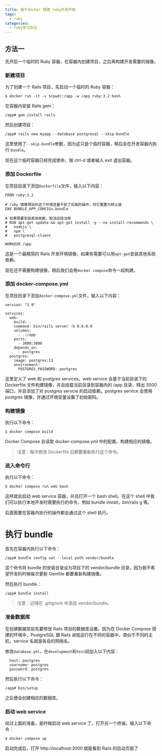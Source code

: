 ```yaml
---
title: 基于docker 搭建 ruby开发环境
tags:
  - ruby
categories:
  - ruby学习杂记
---
```


## 方法一

先开启一个临时的 Ruby 容器，在容器内创建项目，之后再构建开发需要的镜像。

### 新建项目

为了创建一个 Rails 项目，先启动一个临时的 Ruby 容器：

```
$ docker run -it -v $(pwd):/app -w /app ruby:3.2 bash
```

在容器内安装 Rails gem：

```
/app# gem install rails
```

然后创建项目：

```
/app# rails new myapp --database postgresql --skip-bundle
```

这里使用了`--skip-bundle`参数，因为这只是个临时容器，稍后会在开发容器内执行 `bundle`。

现在这个临时容器已经完成使命，按 ctrl-d 或者输入 exit 退出容器。

### 添加 Dockerfile

在项目目录下添加`Dockerfile`文件，输入以下内容：

```
FROM ruby:3.2

# ruby 镜像预设的这个环境变量干扰了后面的操作，将它重置为默认值
ENV BUNDLE_APP_CONFIG=.bundle

# 如果需要安装其他依赖，取消这段注释
# RUN apt-get update && apt-get install -y --no-install-recommends \
#   nodejs \
#   npm \
#   postgresql-client

WORKDIR /app
```

这是一个最精简的 Rails 开发环境镜像，如果有需要可以用`apt-get`安装其他系统依赖。

现在还不需要构建镜像，稍后我们会用`docker compose`命令一起构建。

### 添加 docker-compose.yml

在项目目录下添加`docker-compose.yml`文件，输入以下内容：

```
version: "3.9"

services:
  web:
    build: .
    command: bin/rails server -b 0.0.0.0
    volumes:
      - .:/app
    ports:
      - 3000:3000
    depends_on:
      - postgres
  postgres:
    image: postgres:13
    environment:
      POSTGRES_PASSWORD: postgres
```

这里定义了 web 和 postgres services。web service 会基于当前目录下的 Dockerfile 文件构建镜像，并且挂载当前目录到容器内的 /app 目录，释出 3000 端口，并且添加了对 postgres servcie 的启动依赖。postgres service 会使用 postgres 镜像，并通过环境变量设置了初始密码。

### 构建镜像

执行以下命令：

```
$ docker compose build
```

Docker Compose 会读取 docker-compose.yml 中的配置，构建相应的镜像。

> 注意：每次修改 Dockerfile 后都要重新执行这个命令。

### 进入命令行

执行以下命令：

```
$ docker compose run web bash
```

这样就会启动 web service 容器，并且打开一个 bash shell。在这个 shell 中我们可以执行本地开发时需要执行的命令，例如 bundle install，bin/rails g 等。

后面需要在容器内执行的操作都会通过这个 shell 执行。

# 执行 bundle

首先在容器内执行以下命令：

```
/app# bundle config set --local path vendor/bundle
```

这个命令将 bundle 的安装目录设为项目下的 vendor/bundle 目录。因为我不希望开发的时候每次更新 Gemfile 都要重新构建镜像。

然后执行 bundle：

```
/app# bundle install
```

> 注意：记得在 .gitignore 中添加 vendor/bundle。

### 准备数据库

在创建数据库前先要修改 Rails 项目的数据库设置，因为在 Docker Compose 搭建的环境中，PostgreSQL 跟 Rails 进程运行在不同的容器中，类似于不同的主机，service 名就是各自的网络名。

修改`database.yml`，在`development`和`test`段加入以下内容：

```
  host: postgres
  username: postgres
  password: postgres
```

然后执行以下命令：

```
/app# bin/setup
```

之后便会创建相应的数据库。

### 启动 web service

经过上面的准备，是时候启动 web service 了。打开另一个终端，输入以下命令：

```
$ docker compose up
```

启动完成后，打开 http://localhost:3000 就能看到 Rails 的启动页面了

